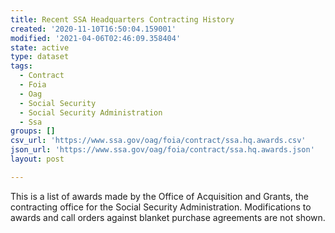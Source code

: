 ```yaml
---
title: Recent SSA Headquarters Contracting History
created: '2020-11-10T16:50:04.159001'
modified: '2021-04-06T02:46:09.358404'
state: active
type: dataset
tags:
  - Contract
  - Foia
  - Oag
  - Social Security
  - Social Security Administration
  - Ssa
groups: []
csv_url: 'https://www.ssa.gov/oag/foia/contract/ssa.hq.awards.csv'
json_url: 'https://www.ssa.gov/oag/foia/contract/ssa.hq.awards.json'
layout: post

---
```

This is a list of awards made by the Office of Acquisition and Grants, the contracting office for the Social Security Administration. Modifications to awards and call orders against blanket purchase agreements are not shown.
